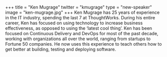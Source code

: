 +++
title = "Ken Mugrage"
twitter = "kmugrage"
type = "new-speaker"
image = "ken-mugrage.jpg"
+++
Ken Mugrage has 25 years of experience in the IT industry, spending the last 7 at ThoughtWorks. During his entire career, Ken has focused on using technology to increase business effectiveness, as opposed to using the ‘latest cool thing’. Ken has been focused on Continuous Delivery and DevOps for most of the past decade, working with organizations all over the world, ranging from startups to Fortune 50 companies. He now uses this experience to teach others how to get better at building, testing and deploying software.